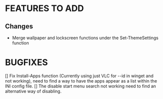 # FEATURES TO ADD

## Changes
- Merge wallpaper and lockscreen functions under the Set-ThemeSettings function

# BUGFIXES
[] Fix Install-Apps function (Currently using just VLC for --id in winget and not working), need to find a way to have the apps appear as a list within the INI config file.
[] The disable start menu search not working need to find an alternative way of disabling.

